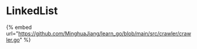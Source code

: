 # LinkedList

{% embed url="https://github.com/MinghuaJiang/learn_go/blob/main/src/crawler/crawler.go" %}
